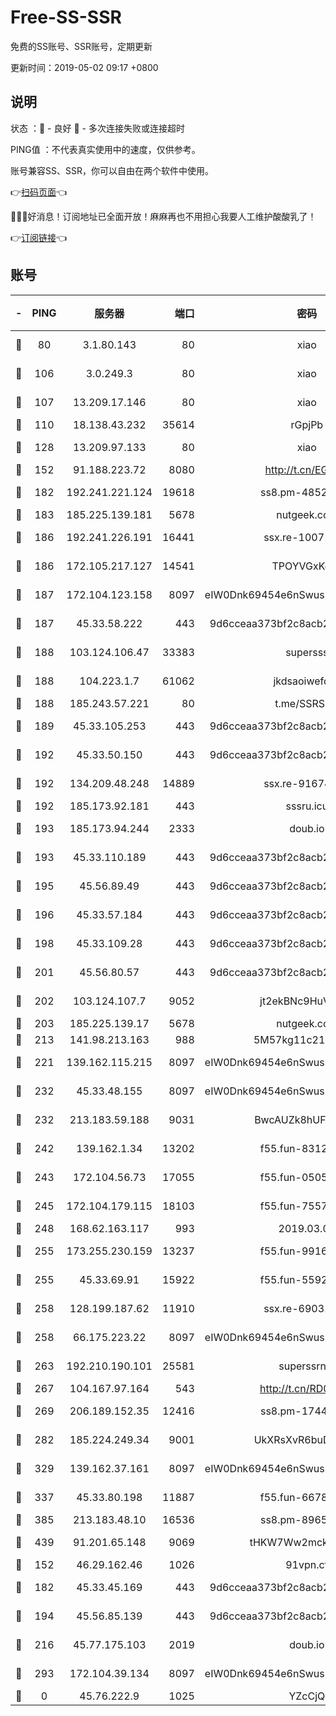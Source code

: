 # Free-SS-SSR

免费的SS账号、SSR账号，定期更新

更新时间：2019-05-02 09:17 +0800

## 说明

状态     ：🙂 - 良好 🙁 - 多次连接失败或连接超时

PING值   ：不代表真实使用中的速度，仅供参考。

账号兼容SS、SSR，你可以自由在两个软件中使用。

👉[扫码页面](https://liesauer.github.io/Free-SS-SSR/)👈

🎉🎉🎉好消息！订阅地址已全面开放！麻麻再也不用担心我要人工维护酸酸乳了！

👉[订阅链接](https://www.liesauer.net/yogurt/subscribe?ACCESS_TOKEN=DAYxR3mMaZAsaqUb)👈

## 账号

|-|PING|服务器|端口|密码|加密方式|区域|
|:----:|:----:|:-----:|-----:|:----:|:----:|:----:|
|🙂|80|3.1.80.143|80|xiao|aes-128-ctr|SG|
|🙂|106|3.0.249.3|80|xiao|aes-128-ctr|SG|
|🙂|107|13.209.17.146|80|xiao|aes-128-ctr|KR|
|🙂|110|18.138.43.232|35614|rGpjPb|rc4-md5|SG|
|🙂|128|13.209.97.133|80|xiao|aes-128-ctr|KR|
|🙂|152|91.188.223.72|8080|http://t.cn/EGJIyrl|rc4-md5|RU|
|🙂|182|192.241.221.124|19618|ss8.pm-48528266|aes-256-cfb|US|
|🙂|183|185.225.139.181|5678|nutgeek.com|rc4-md5|US|
|🙂|186|192.241.226.191|16441|ssx.re-10071101|aes-256-cfb|US|
|🙂|186|172.105.217.127|14541|TPOYVGxKglpi|aes-256-cfb|JP|
|🙂|187|172.104.123.158|8097|eIW0Dnk69454e6nSwuspv9DmS201tQ0D|aes-256-cfb|JP|
|🙂|187|45.33.58.222|443|9d6cceaa373bf2c8acb22e60b6a58be6|aes-256-cfb|US|
|🙂|188|103.124.106.47|33383|supersss|aes-256-cfb|US|
|🙂|188|104.223.1.7|61062|jkdsaoiwefdsa|aes-256-cfb|US|
|🙂|188|185.243.57.221|80|t.me/SSRSUB|rc4-md5|US|
|🙂|189|45.33.105.253|443|9d6cceaa373bf2c8acb22e60b6a58be6|aes-256-cfb|US|
|🙂|192|45.33.50.150|443|9d6cceaa373bf2c8acb22e60b6a58be6|aes-256-cfb|US|
|🙂|192|134.209.48.248|14889|ssx.re-91674483|aes-256-cfb|US|
|🙂|192|185.173.92.181|443|sssru.icu|rc4-md5|RU|
|🙂|193|185.173.94.244|2333|doub.io|aes-128-ctr|RU|
|🙂|193|45.33.110.189|443|9d6cceaa373bf2c8acb22e60b6a58be6|aes-256-cfb|US|
|🙂|195|45.56.89.49|443|9d6cceaa373bf2c8acb22e60b6a58be6|aes-256-cfb|US|
|🙂|196|45.33.57.184|443|9d6cceaa373bf2c8acb22e60b6a58be6|aes-256-cfb|US|
|🙂|198|45.33.109.28|443|9d6cceaa373bf2c8acb22e60b6a58be6|aes-256-cfb|US|
|🙂|201|45.56.80.57|443|9d6cceaa373bf2c8acb22e60b6a58be6|aes-256-cfb|US|
|🙂|202|103.124.107.7|9052|jt2ekBNc9HuVtm2a|aes-256-cfb|US|
|🙂|203|185.225.139.17|5678|nutgeek.com|rc4-md5|US|
|🙂|213|141.98.213.163|988|5M57kg11c214qDmK|chacha20|KR|
|🙂|221|139.162.115.215|8097|eIW0Dnk69454e6nSwuspv9DmS201tQ0D|aes-256-cfb|JP|
|🙂|232|45.33.48.155|8097|eIW0Dnk69454e6nSwuspv9DmS201tQ0D|aes-256-cfb|US|
|🙂|232|213.183.59.188|9031|BwcAUZk8hUFAkDGN|aes-256-cfb|NL|
|🙂|242|139.162.1.34|13202|f55.fun-83127427|aes-256-cfb|SG|
|🙂|243|172.104.56.73|17055|f55.fun-05056221|aes-256-cfb|SG|
|🙂|245|172.104.179.115|18103|f55.fun-75573208|aes-256-cfb|SG|
|🙂|248|168.62.163.117|993|2019.03.07|rc4-md5|US|
|🙂|255|173.255.230.159|13237|f55.fun-99168886|aes-256-cfb|US|
|🙂|255|45.33.69.91|15922|f55.fun-55922817|aes-256-cfb|US|
|🙂|258|128.199.187.62|11910|ssx.re-69031695|aes-256-cfb|SG|
|🙂|258|66.175.223.22|8097|eIW0Dnk69454e6nSwuspv9DmS201tQ0D|aes-256-cfb|US|
|🙂|263|192.210.190.101|25581|superssrnet|aes-256-cfb|US|
|🙂|267|104.167.97.164|543|http://t.cn/RD0D7sx|rc4-md5|CA|
|🙂|269|206.189.152.35|12416|ss8.pm-17446857|aes-256-cfb|SG|
|🙂|282|185.224.249.34|9001|UkXRsXvR6buDMG2Y|aes-256-cfb|RU|
|🙂|329|139.162.37.161|8097|eIW0Dnk69454e6nSwuspv9DmS201tQ0D|aes-256-cfb|SG|
|🙂|337|45.33.80.198|11887|f55.fun-66780076|aes-256-cfb|US|
|🙂|385|213.183.48.10|16536|ss8.pm-89653411|rc4-md5|RU|
|🙂|439|91.201.65.148|9069|tHKW7Ww2mck9CHQG|aes-256-cfb|IT|
|🙂|152|46.29.162.46|1026|91vpn.cf|rc4-md5|RU|
|🙂|182|45.33.45.169|443|9d6cceaa373bf2c8acb22e60b6a58be6|aes-256-cfb|US|
|🙂|194|45.56.85.139|443|9d6cceaa373bf2c8acb22e60b6a58be6|aes-256-cfb|US|
|🙂|216|45.77.175.103|2019|doub.io|aes-128-ctr|SG|
|🙂|293|172.104.39.134|8097|eIW0Dnk69454e6nSwuspv9DmS201tQ0D|aes-256-cfb|SG|
|🙁|0|45.76.222.9|1025|YZcCjQ|rc4-md5|JP|

